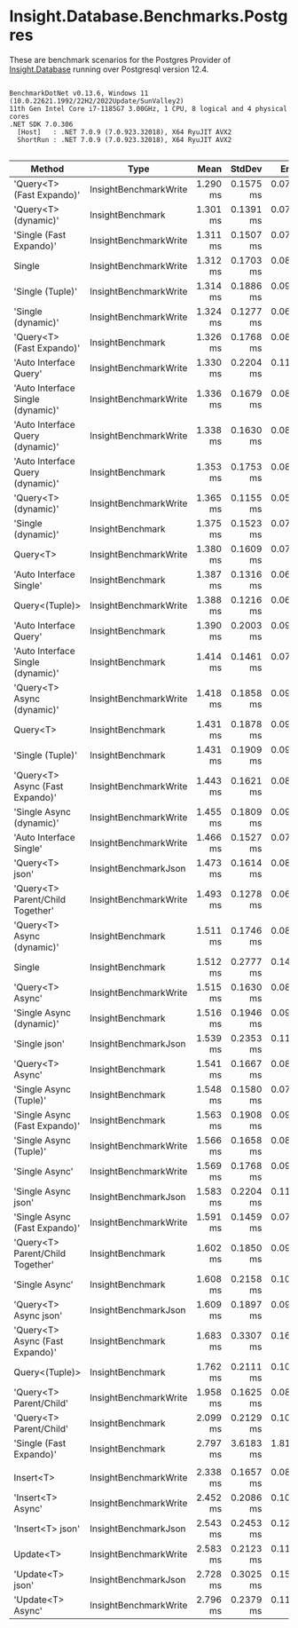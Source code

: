 ﻿# Insight.Database.Benchmarks.Postgres

These are benchmark scenarios for the Postgres Provider of [Insight.Database](https://github.com/jonwagner/Insight.Database) running over Postgresql version 12.4.

```

BenchmarkDotNet v0.13.6, Windows 11 (10.0.22621.1992/22H2/2022Update/SunValley2)
11th Gen Intel Core i7-1185G7 3.00GHz, 1 CPU, 8 logical and 4 physical cores
.NET SDK 7.0.306
  [Host]   : .NET 7.0.9 (7.0.923.32018), X64 RyuJIT AVX2
  ShortRun : .NET 7.0.9 (7.0.923.32018), X64 RyuJIT AVX2


```
|                            Method |                  Type |     Mean |    StdDev |     Error |   Median |       Min |       Max |  Op/s | Allocated |
|---------------------------------- |---------------------- |---------:|----------:|----------:|---------:|----------:|----------:|------:|----------:|
|         &#39;Query&lt;T&gt; (Fast Expando)&#39; | InsightBenchmarkWrite | 1.290 ms | 0.1575 ms | 0.0789 ms | 1.292 ms | 0.9912 ms |  1.692 ms | 775.0 |   9.22 KB |
|              &#39;Query&lt;T&gt; (dynamic)&#39; |      InsightBenchmark | 1.301 ms | 0.1391 ms | 0.0705 ms | 1.292 ms | 0.9850 ms |  1.551 ms | 768.4 |   9.22 KB |
|           &#39;Single (Fast Expando)&#39; | InsightBenchmarkWrite | 1.311 ms | 0.1507 ms | 0.0746 ms | 1.299 ms | 0.9611 ms |  1.639 ms | 762.7 |    9.2 KB |
|                            Single | InsightBenchmarkWrite | 1.312 ms | 0.1703 ms | 0.0863 ms | 1.322 ms | 1.0098 ms |  1.699 ms | 762.0 |  13.34 KB |
|                  &#39;Single (Tuple)&#39; | InsightBenchmarkWrite | 1.314 ms | 0.1886 ms | 0.0944 ms | 1.324 ms | 0.9789 ms |  1.723 ms | 760.8 |   13.5 KB |
|                &#39;Single (dynamic)&#39; | InsightBenchmarkWrite | 1.324 ms | 0.1277 ms | 0.0639 ms | 1.321 ms | 1.0383 ms |  1.643 ms | 755.2 |    9.2 KB |
|         &#39;Query&lt;T&gt; (Fast Expando)&#39; |      InsightBenchmark | 1.326 ms | 0.1768 ms | 0.0885 ms | 1.312 ms | 1.0034 ms |  1.744 ms | 754.2 |   9.22 KB |
|            &#39;Auto Interface Query&#39; | InsightBenchmarkWrite | 1.330 ms | 0.2204 ms | 0.1116 ms | 1.293 ms | 0.9480 ms |  2.032 ms | 752.0 |  13.64 KB |
| &#39;Auto Interface Single (dynamic)&#39; | InsightBenchmarkWrite | 1.336 ms | 0.1679 ms | 0.0831 ms | 1.357 ms | 0.9711 ms |  1.685 ms | 748.4 |   9.51 KB |
|  &#39;Auto Interface Query (dynamic)&#39; | InsightBenchmarkWrite | 1.338 ms | 0.1630 ms | 0.0826 ms | 1.340 ms | 0.9752 ms |  1.641 ms | 747.5 |   9.51 KB |
|  &#39;Auto Interface Query (dynamic)&#39; |      InsightBenchmark | 1.353 ms | 0.1753 ms | 0.0868 ms | 1.332 ms | 1.0111 ms |  1.784 ms | 739.3 |   9.51 KB |
|              &#39;Query&lt;T&gt; (dynamic)&#39; | InsightBenchmarkWrite | 1.365 ms | 0.1155 ms | 0.0585 ms | 1.378 ms | 1.0816 ms |  1.624 ms | 732.6 |   9.22 KB |
|                &#39;Single (dynamic)&#39; |      InsightBenchmark | 1.375 ms | 0.1523 ms | 0.0781 ms | 1.363 ms | 1.0991 ms |  1.667 ms | 727.2 |    9.2 KB |
|                          Query&lt;T&gt; | InsightBenchmarkWrite | 1.380 ms | 0.1609 ms | 0.0797 ms | 1.367 ms | 1.1212 ms |  1.728 ms | 724.4 |  13.35 KB |
|           &#39;Auto Interface Single&#39; |      InsightBenchmark | 1.387 ms | 0.1316 ms | 0.0675 ms | 1.390 ms | 0.9647 ms |  1.607 ms | 721.2 |  13.64 KB |
|                    Query&lt;(Tuple)&gt; | InsightBenchmarkWrite | 1.388 ms | 0.1216 ms | 0.0623 ms | 1.376 ms | 1.1269 ms |  1.733 ms | 720.5 |  13.59 KB |
|            &#39;Auto Interface Query&#39; |      InsightBenchmark | 1.390 ms | 0.2003 ms | 0.0992 ms | 1.398 ms | 0.9968 ms |  1.869 ms | 719.5 |  13.64 KB |
| &#39;Auto Interface Single (dynamic)&#39; |      InsightBenchmark | 1.414 ms | 0.1461 ms | 0.0749 ms | 1.422 ms | 1.1449 ms |  1.820 ms | 707.1 |   9.51 KB |
|        &#39;Query&lt;T&gt; Async (dynamic)&#39; | InsightBenchmarkWrite | 1.418 ms | 0.1858 ms | 0.0953 ms | 1.431 ms | 1.0396 ms |  1.835 ms | 705.2 |  11.49 KB |
|                          Query&lt;T&gt; |      InsightBenchmark | 1.431 ms | 0.1878 ms | 0.0930 ms | 1.420 ms | 1.1224 ms |  1.902 ms | 699.0 |  13.35 KB |
|                  &#39;Single (Tuple)&#39; |      InsightBenchmark | 1.431 ms | 0.1909 ms | 0.0967 ms | 1.417 ms | 1.0178 ms |  1.892 ms | 698.9 |   13.5 KB |
|   &#39;Query&lt;T&gt; Async (Fast Expando)&#39; | InsightBenchmarkWrite | 1.443 ms | 0.1621 ms | 0.0803 ms | 1.432 ms | 1.0841 ms |  1.752 ms | 693.0 |  10.88 KB |
|          &#39;Single Async (dynamic)&#39; | InsightBenchmarkWrite | 1.455 ms | 0.1809 ms | 0.0906 ms | 1.481 ms | 0.9888 ms |  1.790 ms | 687.3 |  10.84 KB |
|           &#39;Auto Interface Single&#39; | InsightBenchmarkWrite | 1.466 ms | 0.1527 ms | 0.0774 ms | 1.452 ms | 1.1879 ms |  1.735 ms | 682.3 |  13.64 KB |
|                   &#39;Query&lt;T&gt; json&#39; |  InsightBenchmarkJson | 1.473 ms | 0.1614 ms | 0.0817 ms | 1.458 ms | 1.1217 ms |  1.911 ms | 678.8 |  39.02 KB |
|  &#39;Query&lt;T&gt; Parent/Child Together&#39; | InsightBenchmarkWrite | 1.493 ms | 0.1278 ms | 0.0663 ms | 1.477 ms | 1.2538 ms |  1.774 ms | 669.7 |  31.78 KB |
|        &#39;Query&lt;T&gt; Async (dynamic)&#39; |      InsightBenchmark | 1.511 ms | 0.1746 ms | 0.0874 ms | 1.498 ms | 1.1243 ms |  1.999 ms | 661.8 |  10.88 KB |
|                            Single |      InsightBenchmark | 1.512 ms | 0.2777 ms | 0.1442 ms | 1.422 ms | 1.1652 ms |  2.146 ms | 661.2 |  13.34 KB |
|                  &#39;Query&lt;T&gt; Async&#39; | InsightBenchmarkWrite | 1.515 ms | 0.1630 ms | 0.0816 ms | 1.497 ms | 1.1664 ms |  1.875 ms | 660.1 |  15.63 KB |
|          &#39;Single Async (dynamic)&#39; |      InsightBenchmark | 1.516 ms | 0.1946 ms | 0.0963 ms | 1.475 ms | 1.1396 ms |  2.064 ms | 659.7 |  11.41 KB |
|                     &#39;Single json&#39; |  InsightBenchmarkJson | 1.539 ms | 0.2353 ms | 0.1165 ms | 1.532 ms | 0.9440 ms |  2.101 ms | 649.7 |     39 KB |
|                  &#39;Query&lt;T&gt; Async&#39; |      InsightBenchmark | 1.541 ms | 0.1667 ms | 0.0844 ms | 1.558 ms | 1.0857 ms |  1.855 ms | 648.9 |  15.01 KB |
|            &#39;Single Async (Tuple)&#39; |      InsightBenchmark | 1.548 ms | 0.1580 ms | 0.0791 ms | 1.526 ms | 1.2954 ms |  1.905 ms | 645.9 |  15.26 KB |
|     &#39;Single Async (Fast Expando)&#39; |      InsightBenchmark | 1.563 ms | 0.1908 ms | 0.0967 ms | 1.570 ms | 1.1370 ms |  1.933 ms | 639.7 |  10.84 KB |
|            &#39;Single Async (Tuple)&#39; | InsightBenchmarkWrite | 1.566 ms | 0.1658 ms | 0.0850 ms | 1.588 ms | 1.1488 ms |  1.914 ms | 638.7 |  15.26 KB |
|                    &#39;Single Async&#39; | InsightBenchmarkWrite | 1.569 ms | 0.1768 ms | 0.0907 ms | 1.567 ms | 1.2197 ms |  1.948 ms | 637.2 |  14.98 KB |
|               &#39;Single Async json&#39; |  InsightBenchmarkJson | 1.583 ms | 0.2204 ms | 0.1103 ms | 1.588 ms | 1.1766 ms |  1.994 ms | 631.5 |  40.64 KB |
|     &#39;Single Async (Fast Expando)&#39; | InsightBenchmarkWrite | 1.591 ms | 0.1459 ms | 0.0722 ms | 1.584 ms | 1.1544 ms |  1.968 ms | 628.6 |  10.84 KB |
|  &#39;Query&lt;T&gt; Parent/Child Together&#39; |      InsightBenchmark | 1.602 ms | 0.1850 ms | 0.0916 ms | 1.601 ms | 1.2906 ms |  2.063 ms | 624.4 |  31.78 KB |
|                    &#39;Single Async&#39; |      InsightBenchmark | 1.608 ms | 0.2158 ms | 0.1068 ms | 1.578 ms | 1.2487 ms |  2.241 ms | 621.8 |  14.98 KB |
|             &#39;Query&lt;T&gt; Async json&#39; |  InsightBenchmarkJson | 1.609 ms | 0.1897 ms | 0.0961 ms | 1.607 ms | 1.2429 ms |  2.079 ms | 621.6 |  40.67 KB |
|   &#39;Query&lt;T&gt; Async (Fast Expando)&#39; |      InsightBenchmark | 1.683 ms | 0.3307 ms | 0.1637 ms | 1.692 ms | 1.1032 ms |  2.554 ms | 594.2 |  11.44 KB |
|                    Query&lt;(Tuple)&gt; |      InsightBenchmark | 1.762 ms | 0.2111 ms | 0.1045 ms | 1.793 ms | 1.2474 ms |  2.283 ms | 567.5 |  13.59 KB |
|           &#39;Query&lt;T&gt; Parent/Child&#39; | InsightBenchmarkWrite | 1.958 ms | 0.1625 ms | 0.0823 ms | 1.940 ms | 1.6746 ms |  2.404 ms | 510.8 |  33.35 KB |
|           &#39;Query&lt;T&gt; Parent/Child&#39; |      InsightBenchmark | 2.099 ms | 0.2129 ms | 0.1054 ms | 2.124 ms | 1.5572 ms |  2.486 ms | 476.5 |  33.35 KB |
|           &#39;Single (Fast Expando)&#39; |      InsightBenchmark | 2.797 ms | 3.6183 ms | 1.8118 ms | 1.483 ms | 1.1061 ms | 17.708 ms | 357.6 |    9.2 KB |
|                                   |                       |          |           |           |          |           |           |       |           |
|                         Insert&lt;T&gt; | InsightBenchmarkWrite | 2.338 ms | 0.1657 ms | 0.0850 ms | 2.312 ms | 2.0593 ms |  2.641 ms | 427.7 |   4.66 KB |
|                 &#39;Insert&lt;T&gt; Async&#39; | InsightBenchmarkWrite | 2.452 ms | 0.2086 ms | 0.1045 ms | 2.489 ms | 1.9384 ms |  2.857 ms | 407.8 |   7.26 KB |
|                  &#39;Insert&lt;T&gt; json&#39; |  InsightBenchmarkJson | 2.543 ms | 0.2453 ms | 0.1242 ms | 2.537 ms | 1.8520 ms |  3.204 ms | 393.3 |   4.73 KB |
|                         Update&lt;T&gt; | InsightBenchmarkWrite | 2.583 ms | 0.2123 ms | 0.1102 ms | 2.555 ms | 2.2060 ms |  3.178 ms | 387.2 |   14.7 KB |
|                  &#39;Update&lt;T&gt; json&#39; |  InsightBenchmarkJson | 2.728 ms | 0.3025 ms | 0.1515 ms | 2.778 ms | 2.1389 ms |  3.304 ms | 366.6 |  10.82 KB |
|                 &#39;Update&lt;T&gt; Async&#39; | InsightBenchmarkWrite | 2.796 ms | 0.2379 ms | 0.1191 ms | 2.825 ms | 2.3053 ms |  3.247 ms | 357.6 |  16.74 KB |
